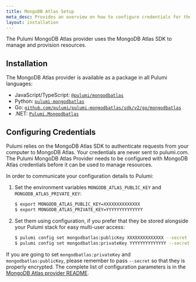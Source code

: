 ```yaml
---
title: MongoDB Atlas Setup
meta_desc: Provides an overview on how to configure credentials for the Pulumi MongoDB Atlas Provider.
layout: installation
---
```


The Pulumi MongoDB Atlas provider uses the MongoDB Atlas SDK to manage and provision resources.

## Installation

The MongoDB Atlas provider is available as a package in all Pulumi languages:

* JavaScript/TypeScript: [`@pulumi/mongodbatlas`](https://www.npmjs.com/package/@pulumi/mongodbatlas)
* Python: [`pulumi-mongodbatlas`](https://pypi.org/project/pulumi-mongodbatlas/)
* Go: [`github.com/pulumi/pulumi-mongodbatlas/sdk/v2/go/mongodbatlas`](https://github.com/pulumi/pulumi-mongodbatlas)
* .NET: [`Pulumi.Mongodbatlas`](https://www.nuget.org/packages/Pulumi.Mongodbatlas)

## Configuring Credentials

Pulumi relies on the MongoDB Atlas SDK to authenticate requests from your computer to MongoDB Atlas. Your credentials are never sent
to pulumi.com. The Pulumi MongoDB Atlas Provider needs to be configured with MongoDB Atlas credentials
before it can be used to manage resources.

In order to communicate your configuration details to Pulumi:

1. Set the environment variables `MONGODB_ATLAS_PUBLIC_KEY` and `MONGODB_ATLAS_PRIVATE_KEY`:

    ```bash
    $ export MONGODB_ATLAS_PUBLIC_KEY=XXXXXXXXXXXXXX
    $ export MONGODB_ATLAS_PRIVATE_KEY=YYYYYYYYYYYYYY
    ```

1. Set them using configuration, if you prefer that they be stored alongside your Pulumi stack for easy multi-user access:

    ```bash
    $ pulumi config set mongodbatlas:publicKey XXXXXXXXXXXXXX --secret
    $ pulumi config set mongodbatlas:privateKey YYYYYYYYYYYYYY --secret
    ```

If you are going to set `mongodbatlas:privateKey` and `mongodbatlas:publicKey`, please remember to pass `--secret` so that they is properly encrypted. The complete list of
configuration parameters is in the [MongoDB Atlas provider README](https://github.com/pulumi/pulumi-mongodbatlas/blob/master/README.md).
